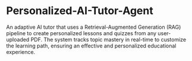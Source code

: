 # Personalized-AI-Tutor-Agent
An adaptive AI tutor that uses a Retrieval-Augmented Generation (RAG) pipeline to create personalized lessons and quizzes from any user-uploaded PDF. The system tracks topic mastery in real-time to customize the learning path, ensuring an effective and personalized educational experience.
